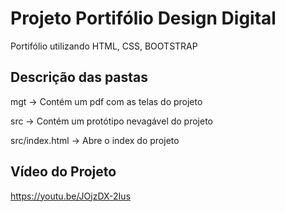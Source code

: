 # Projeto Portifólio Design Digital
 Portifólio utilizando HTML, CSS, BOOTSTRAP
 
## Descrição das pastas
<p>mgt -> Contém um pdf com as telas do projeto</p>
<p>src -> Contém um protótipo nevagável do projeto</p>
<p>src/index.html -> Abre o index do projeto</p>


## Vídeo do Projeto
https://youtu.be/JOjzDX-2Ius
